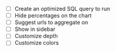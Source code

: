 - [ ] Create an optimized SQL query to run
- [ ] Hide percentages on the chart
- [ ] Suggest urls to aggregate on
- [ ] Show in sidebar
- [ ] Customize depth
- [ ] Customize colors
